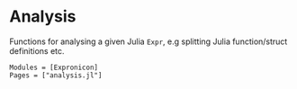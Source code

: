 # Analysis

Functions for analysing a given Julia `Expr`, e.g splitting Julia function/struct definitions etc.

```@autodocs
Modules = [Expronicon]
Pages = ["analysis.jl"]
```
